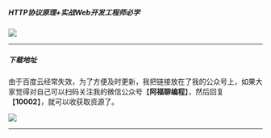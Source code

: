##### HTTP协议原理+实战Web开发工程师必学

![](https://cdn.jsdelivr.net/gh/GenuineXiaofuzi/Picture-Manager/images/202204062321876.png)

***



##### 下载地址

由于百度云经常失效，为了方便及时更新，我把链接放在了我的公众号上，如果大家觉得对自己可以扫码关注我的微信公众号【**阿福聊编程**】，然后回复 【**10002**】，就可以收获取资源了。

![](https://cdn.jsdelivr.net/gh/GenuineXiaofuzi/Picture-Manager/images/202204062307206.png)

***

